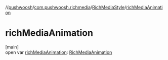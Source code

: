 //[pushwoosh](../../../index.md)/[com.pushwoosh.richmedia](../index.md)/[RichMediaStyle](index.md)/[richMediaAnimation](rich-media-animation.md)

# richMediaAnimation

[main]\
open var [richMediaAnimation](rich-media-animation.md): [RichMediaAnimation](../../com.pushwoosh.richmedia.animation/-rich-media-animation/index.md)
